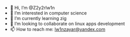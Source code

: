 - 👋 Hi, I’m @Z2y2rlw1n
- 👀 I’m interested in computer science
- 🌱 I’m currently learning zig
- 💞️ I’m looking to collaborate on linux apps development
- 📫 How to reach me: lw1nzayar@yandex.com

<!---
Z2y2rlw1n/Z2y2rlw1n is a ✨ special ✨ repository because its `README.md` (this file) appears on your GitHub profile.
You can click the Preview link to take a look at your changes.
--->
